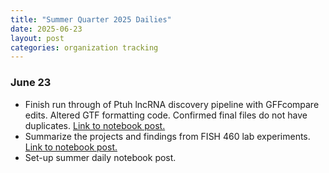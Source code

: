 ```yaml
---
title: "Summer Quarter 2025 Dailies"
date: 2025-06-23
layout: post
categories: organization tracking
---
```


### June 23

-   Finish run through of Ptuh lncRNA discovery pipeline with GFFcompare edits. Altered GTF formatting code. Confirmed final files do not have duplicates. [Link to notebook post.](https://zbengt.github.io/2025-06-23-Ptuh_pipeline_full_explanation/)
-   Summarize the projects and findings from FISH 460 lab experiments. [Link to notebook post.](https://zbengt.github.io/2025-06-23-FISH460_crab_ecophysiology_projects/)
-   Set-up summer daily notebook post.

